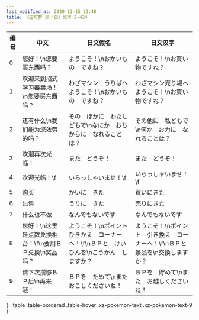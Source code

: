 ```yaml
---
last_modified_at: 2020-12-15 22:48
title: 《宝可梦 黑／白》文本 2-424
---
```

| 编号 | 中文 | 日文假名 | 日文汉字 |
| ---- | ---- | ---- | --- |
| 0 | 您好！\n您要买东西吗？ | ようこそ！\nおかいもの　ですね？ | ようこそ！\nお買い物ですね？ |
| 1 | 欢迎来到招式学习器卖场！\n您要买东西吗？ | わざマシン　うりばへ　ようこそ！\nおかいもの　ですね？ | わざマシン売り場へ　ようこそ！\nお買い物ですね？ |
| 2 | 还有什么\n我们能为您效劳的吗？ | その　ほかに　わたしどもで\nなにか　おちからに　なれることは？ | その他に　私どもで\n何か　お力に　なれることは？ |
| 3 | 欢迎再次光临！ | また　どうぞ！ | また　どうぞ！ |
| 4 | 欢迎光临！\f | いらっしゃいませ！\f | いらっしゃいませ！\f |
| 5 | 购买 | かいに　きた | 買いにきた |
| 6 | 出售 | うりに　きた | 売りにきた |
| 7 | 什么也不做 | なんでもないです | なんでもないです |
| 8 | 您好！\n这里是点数兑换柜台！\f\n要用ＢＰ兑换\n奖品吗？ | ようこそ！\nポイント　ひきかえ　コーナーへ！\f\nＢＰと　けいひんを\nこうかん　しますか？ | ようこそ！\nポイント　引き換え　コーナーへ！\f\nＢＰと　景品を\n交換しますか？ |
| 9 | 请下次攒够ＢＰ后\n再来哦！ | ＢＰを　ためて\nまた　おこしくださいね！ | ＢＰを　貯めて\nまた　お越しくださいね！ |
{: .table .table-bordered .table-hover .xz-pokemon-text .xz-pokemon-text-9 }
